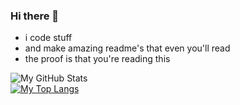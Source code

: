 ### Hi there 👋

* i code stuff
* and make amazing readme's that even you'll read 
* the proof is that you're reading this

![My GitHub Stats](https://github-readme-stats.vercel.app/api?username=SuperS123&show_icons=true&theme=dark)
<br>
[![My Top Langs](https://github-readme-stats.vercel.app/api/top-langs/?username=SuperS123)](https://github.com/anuraghazra/github-readme-stats)
